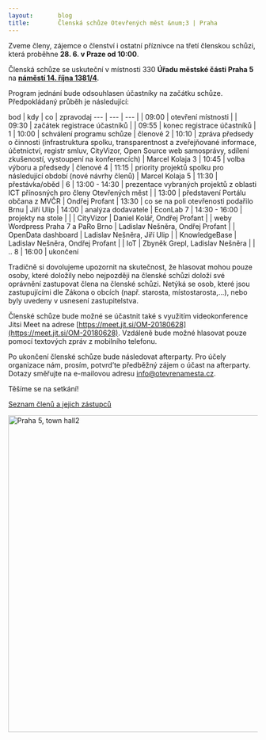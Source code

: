 ```yaml
---
layout:       blog
title:        Členská schůze Otevřených měst &num;3 | Praha
---
```

Zveme členy, zájemce o členství i ostatní příznivce na třetí členskou schůzi, která proběhne **28. 6. v Praze od 10:00**.

Členská schůze se uskutečnı́ v místnosti 330 **Úřadu městské části Praha 5** na **[náměstí 14. října 1381/4](https://www.openstreetmap.org/?mlat=50.07301&mlon=14.40707#map=17/50.07301/14.40707)**.

Program jednání bude odsouhlasen účastníky na začátku schůze. Předpokládaný průběh je následující:

bod | kdy | co | zpravodaj
--- | --- | --- |
 | 09:00 | otevření místnosti |
 | 09:30 | začátek registrace účastníků |
 | 09:55 | konec registrace účastníků |
1 | 10:00 | schválení programu schůze | členové
2 | 10:10 | zpráva předsedy o činnosti (infrastruktura spolku, transparentnost a zveřejňované informace, účetnictví, registr smluv, CityVizor, Open Source web samosprávy, sdílení zkušeností, vystoupení na konferencích) | Marcel Kolaja
3 | 10:45 | volba výboru a předsedy | členové
4 | 11:15 | priority projektů spolku pro následující období (nové návrhy členů) | Marcel Kolaja
5 | 11:30 | přestávka/oběd |
6 | 13:00 - 14:30 | prezentace vybraných projektů z oblasti ICT přínosných pro členy Otevřených měst |
 | 13:00 | představení Portálu občana z MVČR | Ondřej Profant
 | 13:30 | co se na poli otevřenosti podařilo Brnu | Jiří Ulip
 | 14:00 | analýza dodavatele | EconLab
7 | 14:30 - 16:00 | projekty na stole |
 | | CityVizor | Daniel Kolář, Ondřej Profant
 | | weby Wordpress Praha 7 a PaRo Brno | Ladislav Nešněra, Ondřej Profant
 | | OpenData dashboard | Ladislav Nešněra, Jiří Ulip
 | | KnowledgeBase | Ladislav Nešněra, Ondřej Profant
 | | IoT | Zbyněk Grepl, Ladislav Nešněra
 | | ..
8 | 16:00 | ukončení

Tradičně si dovolujeme upozornit na skutečnost, že hlasovat mohou pouze osoby, které doložily nebo nejpozději na členské schůzi doložı́ své oprávněnı́ zastupovat člena na členské schůzi. Netýká se osob, které jsou zastupujı́cı́mi dle Zákona o obcı́ch (např. starosta, mı́stostarosta,...), nebo byly uvedeny v usnesenı́ zastupitelstva.

Členské schůze bude možné se účastnit také s využitı́m videokonference Jitsi Meet na adrese [https://meet.jit.si/OM-20180628](https://meet.jit.si/OM-20180628). Vzdáleně bude možné hlasovat pouze pomocı́ textových zpráv z mobilnı́ho telefonu.

Po ukončenı́ členské schůze bude následovat afterparty. Pro účely organizace nám, prosı́m, potvrd’te předběžný zájem o účast na afterparty. Dotazy směřujte na e-mailovou adresu  [info@otevrenamesta.cz](mailto:info@otevrenamesta.cz).

Těšíme se na setkání!



[Seznam členů a jejich zástupců](http://www.otevrenamesta.cz/clenstvi/#Seznam_členů)


<p><a title="Od Jan Záruba [GFDL (http://www.gnu.org/copyleft/fdl.html), CC-BY-SA-3.0 (http://creativecommons.org/licenses/by-sa/3.0/) nebo CC BY-SA 2.5 (https://creativecommons.org/licenses/by-sa/2.5)], z Wikimedia Commons" href="https://commons.wikimedia.org/wiki/File:Praha_5,_town_hall2.jpg"><img width="640" alt="Praha 5, town hall2" src="https://upload.wikimedia.org/wikipedia/commons/thumb/d/dd/Praha_5%2C_town_hall2.jpg/512px-Praha_5%2C_town_hall2.jpg"></a></p>